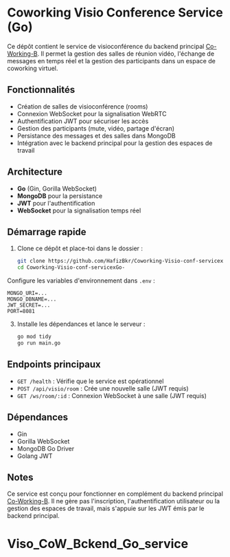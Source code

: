 # Coworking Visio Conference Service (Go)

Ce dépôt contient le service de visioconférence du backend principal [Co-Working-B](https://github.com/HafizBkr/Co-Working-B).
Il permet la gestion des salles de réunion vidéo, l'échange de messages en temps réel et la gestion des participants dans un espace de coworking virtuel.

## Fonctionnalités

- Création de salles de visioconférence (rooms)
- Connexion WebSocket pour la signalisation WebRTC
- Authentification JWT pour sécuriser les accès
- Gestion des participants (mute, vidéo, partage d'écran)
- Persistance des messages et des salles dans MongoDB
- Intégration avec le backend principal pour la gestion des espaces de travail

## Architecture

- **Go** (Gin, Gorilla WebSocket)
- **MongoDB** pour la persistance
- **JWT** pour l'authentification
- **WebSocket** pour la signalisation temps réel

## Démarrage rapide

1. Clone ce dépôt et place-toi dans le dossier :
   ```bash
   git clone https://github.com/HafizBkr/Coworking-Visio-conf-servicexGo-.git
   cd Coworking-Visio-conf-servicexGo-


Configure les variables d'environnement dans `.env` :
   ```
   MONGO_URI=...
   MONGO_DBNAME=...
   JWT_SECRET=...
   PORT=8081
   ```

3. Installe les dépendances et lance le serveur :
   ```bash
   go mod tidy
   go run main.go
   ```

## Endpoints principaux

- `GET /health` : Vérifie que le service est opérationnel
- `POST /api/visio/room` : Crée une nouvelle salle (JWT requis)
- `GET /ws/room/:id` : Connexion WebSocket à une salle (JWT requis)

## Dépendances

- Gin
- Gorilla WebSocket
- MongoDB Go Driver
- Golang JWT

## Notes

Ce service est conçu pour fonctionner en complément du backend principal [Co-Working-B](https://github.com/HafizBkr/Co-Working-B).
Il ne gère pas l'inscription, l'authentification utilisateur ou la gestion des espaces de travail, mais s'appuie sur les JWT émis par le backend principal.
# Viso_CoW_Bckend_Go_service
